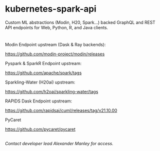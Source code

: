 # kubernetes-spark-api
Custom ML abstractions (Modin, H20, Spark...) backed GraphQL and REST API endpoints for Web, Python, R, and Java clients.

#

Modin Endpoint upstream (Dask & Ray backends):

https://github.com/modin-project/modin/releases

Pyspark & SparkR Endpoint upstream: 

https://github.com/apache/spark/tags

Sparkling-Water (H20ai) upstream: 

https://github.com/h2oai/sparkling-water/tags

RAPIDS Dask Endpoint upstream: 

https://github.com/rapidsai/cuml/releases/tag/v21.10.00

PyCaret

https://github.com/pycaret/pycaret
##

*Contact developer lead Alexander Manley for access.*
